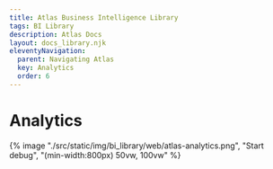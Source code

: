 ```yaml
---
title: Atlas Business Intelligence Library
tags: BI Library
description: Atlas Docs
layout: docs_library.njk
eleventyNavigation:
  parent: Navigating Atlas
  key: Analytics
  order: 6
---
```


# Analytics

<div class="box is-flex is-justify-content-center">
{% image "./src/static/img/bi_library/web/atlas-analytics.png", "Start debug", "(min-width:800px) 50vw, 100vw" %}
</div>
